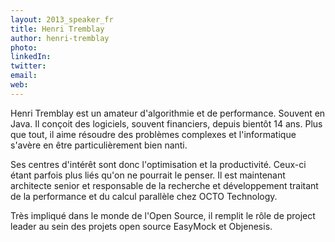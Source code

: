 ```yaml
---
layout: 2013_speaker_fr
title: Henri Tremblay
author: henri-tremblay
photo: 
linkedIn: 
twitter: 
email: 
web: 
---
```


Henri Tremblay est un amateur d'algorithmie et de performance. Souvent en Java. Il conçoit des logiciels, souvent financiers, depuis bientôt 14 ans. Plus que tout, il aime résoudre des problèmes complexes et l'informatique s'avère en être particulièrement bien nanti. 

Ses centres d'intérêt sont donc l'optimisation et la productivité. Ceux-ci étant parfois plus liés qu'on ne pourrait le penser. Il est maintenant architecte senior et responsable de la recherche et développement traitant de la performance et du calcul parallèle chez OCTO Technology.

Très impliqué dans le monde de l'Open Source, il remplit le rôle de project leader au sein des projets open source EasyMock et Objenesis.
